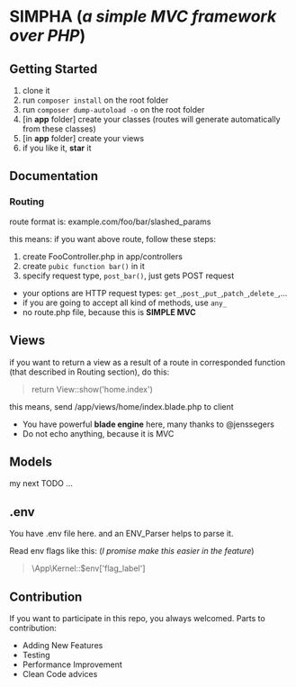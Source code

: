# SIMPHA (*a simple MVC framework over PHP*)

## Getting Started
1. clone it
2. run `composer install` on the root folder
3. run `composer dump-autoload -o` on the root folder
4. [in **app** folder] create your classes (routes will generate automatically from these classes)
5. [in **app** folder] create your views
6. if you like it, **star** it

## Documentation
### Routing
route format is: example.com/foo/bar/slashed_params

this means: if you want above route, follow these steps:
1. create FooController.php in app/controllers
2. create `pubic function bar()` in it
3. specify request type, `post_bar()`, just gets POST request
* your options are HTTP request types: `get_`,`post_`,`put_`,`patch_`,`delete_`,...
* if you are going to accept all kind of methods, use `any_`
* no route.php file, because this is **SIMPLE MVC**

## Views
if you want to return a view as a result of a route in corresponded function (that described in Routing section), do this:
> return View::show('home.index')

this means, send <root>/app/views/home/index.blade.php to client
* You have powerful **blade engine** here, many thanks to @jenssegers
* Do not echo anything, because it is MVC

## Models
my next TODO ...

## .env
You have .env file here. and an ENV_Parser helps to parse it.

Read env flags like this: (*I promise make this easier in the feature*)
> \App\Kernel::$env['flag_label']

## Contribution
If you want to participate in this repo, you always welcomed.
Parts to contribution:
* Adding New Features
* Testing
* Performance Improvement
* Clean Code advices
